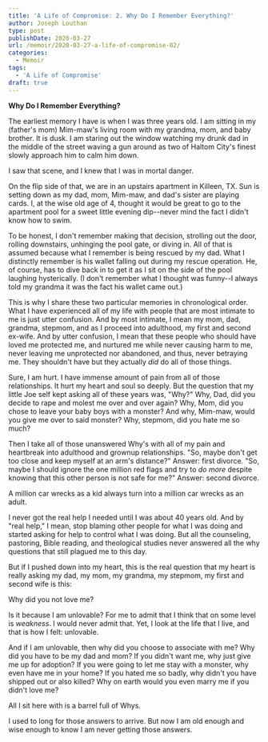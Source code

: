 ```yaml
---
title: 'A Life of Compromise: 2. Why Do I Remember Everything?'
author: Joseph Louthan
type: post
publishDate: 2020-03-27
url: /memoir/2020-03-27-a-life-of-compromise-02/
categories:
  - Memoir
tags:
  - 'A Life of Compromise'
draft: true
---
```


**Why Do I Remember Everything?**

The earliest memory I have is when I was three years old. I am sitting in my (father's mom) Mim-maw's living room with my grandma, mom, and baby brother. It is dusk. I am staring out the window watching my drunk dad in the middle of the street waving a gun around as two of Haltom City's finest slowly approach him to calm him down.

I saw that scene, and I knew that I was in mortal danger.

On the flip side of that, we are in an upstairs apartment in Killeen, TX. Sun is setting down as my dad, mom, Mim-maw, and dad's sister are playing cards. I, at the wise old age of 4, thought it would be great to go to the apartment pool for a sweet little evening dip--never mind the fact I didn't know how to swim.

To be honest, I don't remember making that decision, strolling out the door, rolling downstairs, unhinging the pool gate, or diving in. All of that is assumed because what I remember is being rescued by my dad. What I distinctly remember is his wallet falling out during my rescue operation. He, of course, has to dive back in to get it as I sit on the side of the pool laughing hysterically. (I don't remember what I thought was funny--I always told my grandma it was the fact his wallet came out.)

This is why I share these two particular memories in chronological order. What I have experienced all of my life with people that are most intimate to me is just utter confusion. And by most intimate, I mean my mom, dad, grandma, stepmom, and as I proceed into adulthood, my first and second ex-wife. And by utter confusion, I mean that these people who should have loved me protected me, and nurtured me while never causing harm to me, never leaving me unprotected nor abandoned, and thus, never betraying me. They shouldn't have but they actually *did* do all of those things.

Sure, I am hurt. I have immense amount of pain from all of those relationships. It hurt my heart and soul so deeply. But the question that my little Joe self kept asking all of these years was, "Why?" Why, Dad, did you decide to rape and molest me over and over again? Why, Mom, did you chose to leave your baby boys with a monster? And why, Mim-maw, would you give me over to said monster? Why, stepmom, did you hate me so much?

Then I take all of those unanswered Why's with all of my pain and heartbreak into adulthood and grownup relationships. "So, maybe don't get too close and keep myself at an arm's distance?" Answer: first divorce. "So, maybe I should ignore the one million red flags and try to *do more* despite knowing that this other person is not safe for me?" Answer: second divorce.

A million car wrecks as a kid always turn into a million car wrecks as an adult.

I never got the real help I needed until I was about 40 years old. And by "real help," I mean, stop blaming other people for what I was doing and started asking for help to control what I was doing. But all the counseling, pastoring, Bible reading, and theological studies never answered all the why questions that still plagued me to this day.

But if I pushed down into my heart, this is the real question that my heart is really asking my dad, my mom, my grandma, my stepmom, my first and second wife is this:

Why did you not love me?

Is it because I am unlovable? For me to admit that I think that on some level is *weakness*. I would never admit that. Yet, I look at the life that I live, and that is  how I felt: unlovable.

And if I am unlovable, then why did you choose to associate with me? Why did you have to be my dad and mom? If you didn't want me, why just give me up for adoption? If you were going to let me stay with a monster, why even have me in your home? If you hated me so badly, why didn't you have shipped out or also killed? Why on earth would you even marry me if you didn't love me?

All I sit here with is a barrel full of Whys. 

I used to long for those answers to arrive. But now I am old enough and wise enough to know I am never getting those answers. 